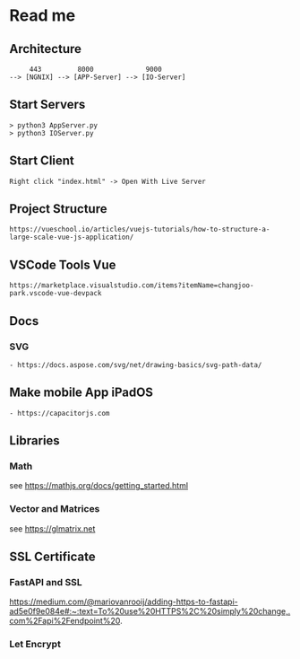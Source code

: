 # Read me

## Architecture

         443         8000             9000
    --> [NGNIX] --> [APP-Server] --> [IO-Server]

## Start Servers

    > python3 AppServer.py
    > python3 IOServer.py

## Start Client

    Right click "index.html" -> Open With Live Server

## Project Structure

    https://vueschool.io/articles/vuejs-tutorials/how-to-structure-a-large-scale-vue-js-application/

## VSCode Tools Vue

    https://marketplace.visualstudio.com/items?itemName=changjoo-park.vscode-vue-devpack

## Docs

### SVG

    - https://docs.aspose.com/svg/net/drawing-basics/svg-path-data/

## Make mobile App iPadOS

    - https://capacitorjs.com

## Libraries

### Math

see https://mathjs.org/docs/getting_started.html

### Vector and Matrices

see https://glmatrix.net

## SSL Certificate

### FastAPI and SSL
https://medium.com/@mariovanrooij/adding-https-to-fastapi-ad5e0f9e084e#:~:text=To%20use%20HTTPS%2C%20simply%20change,.com%2Fapi%2Fendpoint%20.

### Let Encrypt

